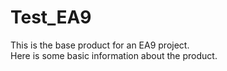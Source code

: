 # Test_EA9
This is the base product for an EA9 project.  
Here is some basic information about the product. 